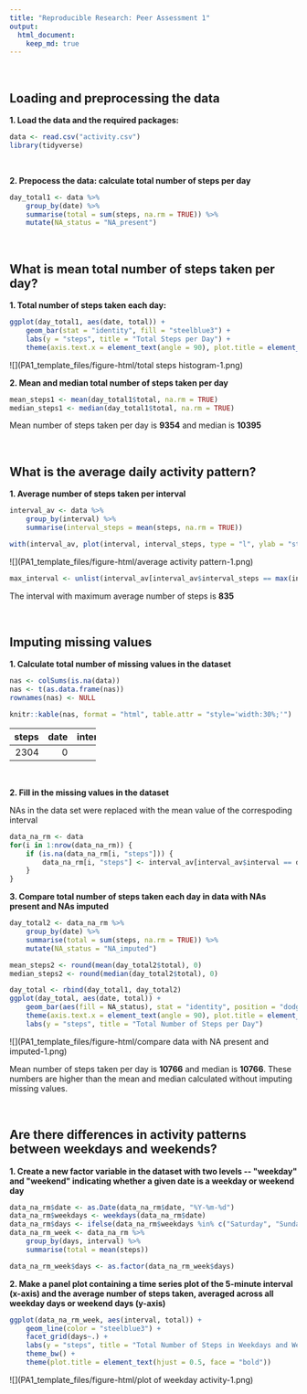 ```yaml
---
title: "Reproducible Research: Peer Assessment 1"
output: 
  html_document:
    keep_md: true
---
```


&nbsp;

## Loading and preprocessing the data 

**1. Load the data and the required packages:** 



```r
data <- read.csv("activity.csv")
library(tidyverse)
```

&nbsp;

**2. Prepocess the data: calculate total number of steps per day** 



```r
day_total1 <- data %>% 
    group_by(date) %>% 
    summarise(total = sum(steps, na.rm = TRUE)) %>% 
    mutate(NA_status = "NA_present")
```

&nbsp;

## What is mean total number of steps taken per day?


**1. Total number of steps taken each day:**


```r
ggplot(day_total1, aes(date, total)) +
    geom_bar(stat = "identity", fill = "steelblue3") +
    labs(y = "steps", title = "Total Steps per Day") +
    theme(axis.text.x = element_text(angle = 90), plot.title = element_text(hjust = 0.5, face = "bold"))
```

![](PA1_template_files/figure-html/total steps histogram-1.png)<!-- -->


**2. Mean and median total number of steps taken per day**



```r
mean_steps1 <- mean(day_total1$total, na.rm = TRUE)
median_steps1 <- median(day_total1$total, na.rm = TRUE)
```

Mean number of steps taken per day is **9354** and median is **10395**

&nbsp;

## What is the average daily activity pattern?


**1. Average number of steps taken per interval**



```r
interval_av <- data %>% 
    group_by(interval) %>% 
    summarise(interval_steps = mean(steps, na.rm = TRUE))

with(interval_av, plot(interval, interval_steps, type = "l", ylab = "steps", main = "Average number of steps per time interval"))
```

![](PA1_template_files/figure-html/average activity pattern-1.png)<!-- -->

```r
max_interval <- unlist(interval_av[interval_av$interval_steps == max(interval_av$interval_steps), "interval"])
```

The interval with maximum average number of steps is **835**

&nbsp;

## Imputing missing values


**1. Calculate total number of missing values in the dataset** 



```r
nas <- colSums(is.na(data))
nas <- t(as.data.frame(nas))
rownames(nas) <- NULL

knitr::kable(nas, format = "html", table.attr = "style='width:30%;'")
```

<table style='width:30%;'>
 <thead>
  <tr>
   <th style="text-align:right;"> steps </th>
   <th style="text-align:right;"> date </th>
   <th style="text-align:right;"> interval </th>
  </tr>
 </thead>
<tbody>
  <tr>
   <td style="text-align:right;"> 2304 </td>
   <td style="text-align:right;"> 0 </td>
   <td style="text-align:right;"> 0 </td>
  </tr>
</tbody>
</table>

&nbsp;

**2. Fill in the missing values in the dataset**  


NAs in the data set were replaced with the mean value of the correspoding interval


```r
data_na_rm <- data
for(i in 1:nrow(data_na_rm)) {
    if (is.na(data_na_rm[i, "steps"])) {
        data_na_rm[i, "steps"] <- interval_av[interval_av$interval == data_na_rm[i, "interval"], "interval_steps"]
    }
}
```

**3. Compare total number of steps taken each day in data with NAs present and NAs imputed**  


```r
day_total2 <- data_na_rm %>% 
    group_by(date) %>% 
    summarise(total = sum(steps, na.rm = TRUE)) %>% 
    mutate(NA_status = "NA_imputed")

mean_steps2 <- round(mean(day_total2$total), 0)
median_steps2 <- round(median(day_total2$total), 0)

day_total <- rbind(day_total1, day_total2)
ggplot(day_total, aes(date, total)) +
    geom_bar(aes(fill = NA_status), stat = "identity", position = "dodge") +
    theme(axis.text.x = element_text(angle = 90), plot.title = element_text(hjust = 0.5, face = "bold")) +
    labs(y = "steps", title = "Total Number of Steps per Day")
```

![](PA1_template_files/figure-html/compare data with NA present and imputed-1.png)<!-- -->

Mean number of steps taken per day is **10766** and median is **10766**.
These numbers are higher than the mean and median calculated without imputing missing values.

&nbsp;


## Are there differences in activity patterns between weekdays and weekends?  

**1. Create a new factor variable in the dataset with two levels -- "weekday" and "weekend" indicating whether a given date is a weekday or weekend day**  


```r
data_na_rm$date <- as.Date(data_na_rm$date, "%Y-%m-%d")
data_na_rm$weekdays <- weekdays(data_na_rm$date)
data_na_rm$days <- ifelse(data_na_rm$weekdays %in% c("Saturday", "Sunday"), "weekend", "weekday")
data_na_rm_week <- data_na_rm %>% 
    group_by(days, interval) %>% 
    summarise(total = mean(steps))

data_na_rm_week$days <- as.factor(data_na_rm_week$days)
```

**2. Make a panel plot containing a time series plot of the 5-minute interval (x-axis) and the average number of steps taken, averaged across all weekday days or weekend days (y-axis)**  


```r
ggplot(data_na_rm_week, aes(interval, total)) +
    geom_line(color = "steelblue3") +
    facet_grid(days~.) +
    labs(y = "steps", title = "Total Number of Steps in Weekdays and Weekends") +
    theme_bw() +
    theme(plot.title = element_text(hjust = 0.5, face = "bold"))
```

![](PA1_template_files/figure-html/plot of weekday activity-1.png)<!-- -->

